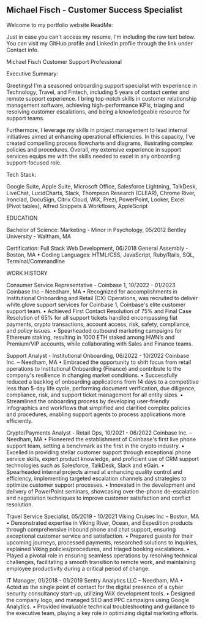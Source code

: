 ## Michael Fisch - Customer Success Specialist

Welcome to my portfolio website ReadMe:

Just in case you can't access my resume, I'm including the raw text below.
You can visit my GitHub profile and LinkedIn profile through the link under Contact info.

Michael Fisch
Customer Support Professional

Executive Summary:

Greetings! I'm a seasoned onboarding support specialist with experience in Technology, Travel, and Fintech, including 5 years of contact center and remote support experience. I bring top-notch skills in customer relationship management software, achieving high-performance KPIs, triaging and resolving customer escalations, and being a knowledgeable resource for support teams. 

Furthermore, I leverage my skills in project management to lead internal initiatives aimed at enhancing operational efficiencies. In this capacity, I’ve created compelling process flowcharts and diagrams, illustrating complex policies and procedures. Overall, my extensive experience in support services equips me with the skills needed to excel in any onboarding support-focused role.

Tech Stack:

Google Suite, Apple Suite, Microsoft Office, Salesforce Lightning, TalkDesk, LiveChat, LucidCharts, Slack, Thompson Research (CLEAR), Chrome River, Ironclad, DocuSign, Citrix Cloud, WiX, Prezi, PowerPoint, Looker, Excel (Pivot tables), Alfred Snippets & Workflows, AppleScript

EDUCATION   	

Bachelor of Science: Marketing - Minor in Psychology, 05/2012 
Bentley University - Waltham, MA 
 
Certification: Full Stack Web Development, 06/2018 
General Assembly - Boston, MA 
•	Coding Languages: HTML/CSS, JavaScript, Ruby/Rails, SQL, Terminal/Commandline

WORK HISTORY   	
    
Consumer Service Representative - Coinbase 1, 10/2022 - 01/2023 
Coinbase Inc – Needham, MA
•	Recognized for accomplishments in Institutional Onboarding and Retail (CX) Operations, was recruited to deliver white glove support services for Coinbase 1, Coinbase's elite customer support team.
•	Achieved First Contact Resolution of 75% and Final Case Resolution of 65% for all support tickets handled encompassing fiat payments, crypto transactions, account access, risk, safety, compliance, and policy issues.
•	Spearheaded outbound marketing campaigns for Ethereum staking, resulting in 1000 ETH staked among HWNIs and Premium/VIP accounts, while collaborating with Sales and Finance teams.

Support Analyst - Institutional Onboarding, 06/2022 - 10/2022 
Coinbase Inc. – Needham, MA
•	Embraced the opportunity to shift focus from retail operations to Institutional Onboarding (Finance) and contribute to the company's resilience in changing market conditions.
•	Successfully reduced a backlog of onboarding applications from 14 days to a competitive less than 5-day life cycle, performing document verification, due diligence, compliance, risk, and support ticket management for all entity sizes.
•	Streamlined the onboarding process by developing user-friendly infographics and workflows that simplified and clarified complex policies and procedures, enabling support agents to process applications more efficiently.

Crypto/Payments Analyst - Retail Ops, 10/2021 - 06/2022 
Coinbase Inc. – Needham, MA
•	Pioneered the establishment of Coinbase's first live phone support team, setting a benchmark as the first in the crypto industry.
•	Excelled in providing stellar customer support through exceptional phone service skills, expert product knowledge, and proficient use of CRM support technologies such as Salesforce, TalkDesk, Slack and eGain.
•	Spearheaded internal projects aimed at enhancing quality control and efficiency, implementing targeted escalation channels and strategies to optimize customer support processes.
•	Innovated in the development and delivery of PowerPoint seminars, showcasing over-the-phone de-escalation and negotiation techniques to improve customer satisfaction and conflict resolution.

Travel Service Specialist, 05/2019 - 10/2021 
Viking Cruises Inc – Boston, MA
•	Demonstrated expertise in Viking River, Ocean, and Expedition products through comprehensive inbound phone and chat support, ensuring exceptional customer service and satisfaction.
•	Prepared guests for their upcoming journeys, processed payments, researched solutions to inquiries, explained Viking policies/procedures, and triaged booking escalations.
•	Played a pivotal role in ensuring seamless operations by resolving technical challenges, facilitating a smooth transition to remote work, and maintaining employee productivity during a critical period of change.

IT Manager, 01/2018 - 01/2019 
Sentry Analytics LLC – Needham, MA
•	Acted as the single point of contact for the digital presence of a cyber security consultancy start-up, utilizing WiX development tools.
•	Designed the company logo, and managed SEO and PPC campaigns using Google Analytics.
•	Provided invaluable technical troubleshooting and guidance to the executive team, playing a key role in optimizing digital marketing efforts.
